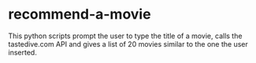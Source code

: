 # recommend-a-movie
This python scripts prompt the user to type the title of a movie, calls the tastedive.com API and gives a list of 20 movies similar to the one the user inserted. 
